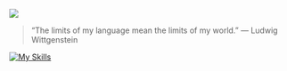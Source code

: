 ![](https://www.codewars.com/users/egor7orlov/badges/small)

> “The limits of my language mean the limits of my world.” — Ludwig Wittgenstein

[![My Skills](https://skillicons.dev/icons?i=js,ts,nodejs,nestjs,mongodb,mysql,postgres,docker,kotlin,go,py,linux&perline=4)](https://skillicons.dev)
